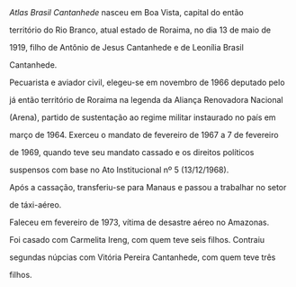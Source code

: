 

 



*Atlas Brasil Cantanhede* nasceu em Boa Vista, capital do então

território do Rio Branco, atual estado de Roraima, no dia 13 de maio de

1919, filho de Antônio de Jesus Cantanhede e de Leonília Brasil

Cantanhede.



Pecuarista e aviador civil, elegeu-se em novembro de 1966 deputado pelo

já então território de Roraima na legenda da Aliança Renovadora Nacional

(Arena), partido de sustentação ao regime militar instaurado no país em

março de 1964. Exerceu o mandato de fevereiro de 1967 a 7 de fevereiro

de 1969, quando teve seu mandato cassado e os direitos políticos

suspensos com base no Ato Institucional nº 5 (13/12/1968).



Após a cassação, transferiu-se para Manaus e passou a trabalhar no setor

de táxi-aéreo.



Faleceu em fevereiro de 1973, vítima de desastre aéreo no Amazonas.



Foi casado com Carmelita Ireng, com quem teve seis filhos. Contraiu

segundas núpcias com Vitória Pereira Cantanhede, com quem teve três

filhos.



 



